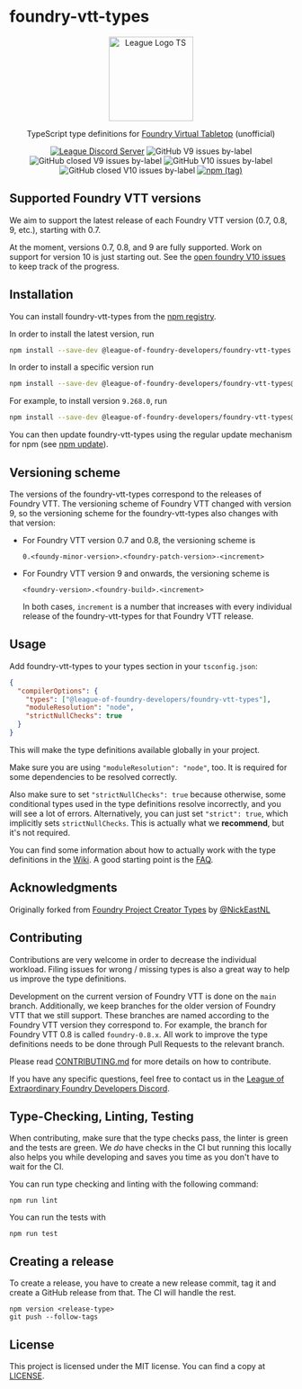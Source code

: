 # foundry-vtt-types

<div align=center>

<img align=center src="./media/img/league-logo-ts.svg" alt="League Logo TS" width="150"/>

TypeScript type definitions for [Foundry Virtual Tabletop](https://foundryvtt.com/) (unofficial)

[![League Discord Server](https://img.shields.io/discord/732325252788387980?label=League%20of%20Extraordinary%20Foundry%20VTT%20Developers)](https://discord.gg/52DNPzqm2Z)
![GitHub V9 issues by-label](https://img.shields.io/github/issues-raw/League-of-Foundry-Developers/foundry-vtt-types/foundry%20V9?color=%23fe631d)
![GitHub closed V9 issues by-label](https://img.shields.io/github/issues-closed-raw/League-of-Foundry-Developers/foundry-vtt-types/foundry%20V9?color=%23fe631d)
![GitHub V10 issues by-label](https://img.shields.io/github/issues-raw/League-of-Foundry-Developers/foundry-vtt-types/foundry%20V10?color=%23fe631d)
![GitHub closed V10 issues by-label](https://img.shields.io/github/issues-closed-raw/League-of-Foundry-Developers/foundry-vtt-types/foundry%20V10?color=%23fe631d)
[![npm (tag)](https://img.shields.io/npm/v/@league-of-foundry-developers/foundry-vtt-types/latest)](https://www.npmjs.com/package/@league-of-foundry-developers/foundry-vtt-types)

</div>

## Supported Foundry VTT versions

We aim to support the latest release of each Foundry VTT version (0.7, 0.8, 9, etc.), starting with 0.7.

At the moment, versions 0.7, 0.8, and 9 are fully supported. Work on support for version 10 is just starting out. See the [open foundry V10 issues](https://github.com/League-of-Foundry-Developers/foundry-vtt-types/issues?q=is%3Aopen+is%3Aissue+label%3A%22foundry+V10%22) to keep track of the progress.

## Installation

You can install foundry-vtt-types from the [npm registry](https://npmjs.org/).

In order to install the latest version, run

```sh
npm install --save-dev @league-of-foundry-developers/foundry-vtt-types
```

In order to install a specific version run

```sh
npm install --save-dev @league-of-foundry-developers/foundry-vtt-types@<version>
```

For example, to install version `9.268.0`, run

```sh
npm install --save-dev @league-of-foundry-developers/foundry-vtt-types@9.268.0
```

You can then update foundry-vtt-types using the regular update mechanism for npm
(see [npm update](https://docs.npmjs.com/cli/v7/commands/npm-update)).

## Versioning scheme

The versions of the foundry-vtt-types correspond to the releases of Foundry VTT. The versioning scheme of Foundry VTT
changed with version 9, so the versioning scheme for the foundry-vtt-types also changes with that version:

- For Foundry VTT version 0.7 and 0.8, the versioning scheme is
  ```
  0.<foundy-minor-version>.<foundry-patch-version>-<increment>
  ```
- For Foundry VTT version 9 and onwards, the versioning scheme is
  ```
  <foundry-version>.<foundry-build>.<increment>
  ```
  In both cases, `increment` is a number that increases with every individual release of the foundry-vtt-types for that
  Foundry VTT release.

## Usage

Add foundry-vtt-types to your types section in your `tsconfig.json`:

```json
{
  "compilerOptions": {
    "types": ["@league-of-foundry-developers/foundry-vtt-types"],
    "moduleResolution": "node",
    "strictNullChecks": true
  }
}
```

This will make the type definitions available globally in your project.

Make sure you are using `"moduleResolution": "node"`, too. It is required for some dependencies to be resolved
correctly.

Also make sure to set `"strictNullChecks": true` because otherwise, some conditional types used in the type definitions
resolve incorrectly, and you will see a lot of errors. Alternatively, you can just set `"strict": true`, which
implicitly sets `strictNullChecks`. This is actually what we **recommend**, but it's not required.

You can find some information about how to actually work with the type definitions in the
[Wiki](https://github.com/League-of-Foundry-Developers/foundry-vtt-types/wiki). A good starting point is
the [FAQ](https://github.com/League-of-Foundry-Developers/foundry-vtt-types/wiki/FAQ).

## Acknowledgments

Originally forked from [Foundry Project Creator Types](https://gitlab.com/foundry-projects/foundry-pc/foundry-pc-types)
by [@NickEastNL](https://gitlab.com/NvanOosten)

## Contributing

Contributions are very welcome in order to decrease the individual workload. Filing issues for wrong / missing types is
also a great way to help us improve the type definitions.

Development on the current version of Foundry VTT is done on the `main` branch. Additionally, we keep branches for the
older version of Foundry VTT that we still support. These branches are named according to the Foundry VTT version they
correspond to. For example, the branch for Foundry VTT 0.8 is called `foundry-0.8.x`. All work to improve the type
definitions needs to be done through Pull Requests to the relevant branch.

Please read [CONTRIBUTING.md](CONTRIBUTING.md) for more details on how to contribute.

If you have any specific questions, feel free to contact us in the
[League of Extraordinary Foundry Developers Discord](https://discord.gg/52DNPzqm2Z).

## Type-Checking, Linting, Testing

When contributing, make sure that the type checks pass, the linter is green and the tests are green. We _do_ have
checks in the CI but running this locally also helps you while developing and saves you time as you don't have to wait
for the CI.

You can run type checking and linting with the following command:

```
npm run lint
```

You can run the tests with

```
npm run test
```

## Creating a release

To create a release, you have to create a new release commit, tag it and create a GitHub release from that. The CI will
handle the rest.

```
npm version <release-type>
git push --follow-tags
```

## License

This project is licensed under the MIT license. You can find a copy at [LICENSE](LICENSE).
